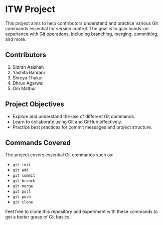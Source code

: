 # ITW Project

This project aims to help contributors understand and practice various Git commands essential for version control. The goal is to gain hands-on experience with Git operations, including branching, merging, committing, and more.

## Contributors

 
1. Sidrah Aaishah
2. Yashita Bahrani
3. Shreya Thakur
4. Dhruv Agarwal
5. Om Mathur

## Project Objectives

- Explore and understand the use of different Git commands.
- Learn to collaborate using Git and GitHub effectively.
- Practice best practices for commit messages and project structure.

## Commands Covered

The project covers essential Git commands such as:
- `git init`
- `git add`
- `git commit`
- `git branch`
- `git merge`
- `git pull`
- `git push`
- `git clone`
  
Feel free to clone this repository and experiment with these commands to get a better grasp of Git basics!
